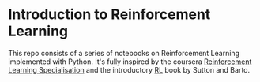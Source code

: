 # Introduction to Reinforcement Learning 
This repo consists of a series of notebooks on Reinforcement Learning implemented with Python. It's fully inspired by the coursera [Reinforcement Learning Specialisation](https://www.coursera.org/specializations/reinforcement-learning) and the introductory [RL](http://incompleteideas.net/book/bookdraft2018jan1.pdf) book by Sutton and Barto.
